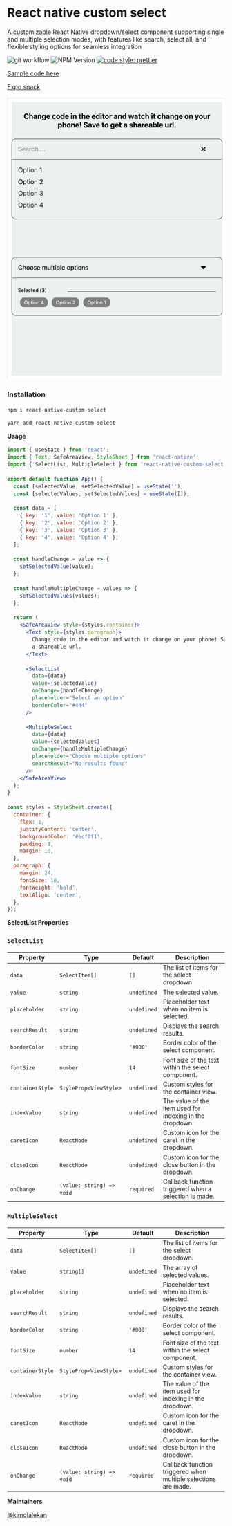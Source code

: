 # React native custom select

A customizable React Native dropdown/select component supporting single and multiple selection modes, with features like search, select all, and flexible styling options for seamless integration

![git workflow](https://github.com/kimolalekan/react-native-custom-select/actions/workflows/main.yml/badge.svg?branch=main)
![NPM Version](https://img.shields.io/npm/v/react-native-custom-select)
[![code style: prettier](https://img.shields.io/badge/code_style-prettier-ff69b4.svg?style=flat-square)](https://github.com/prettier/prettier)

[Sample code here](https://github.com/kimolalekan/react-native-custom-select/blob/main/examples/index.js)

[Expo snack](https://snack.expo.dev/@geek_lekan/react-native-custom-select-example)


![A beautiful sunset](/screenshot.png)


### Installation

```sh
npm i react-native-custom-select
```

```sh
yarn add react-native-custom-select
```

**Usage**

```jsx
import { useState } from 'react';
import { Text, SafeAreaView, StyleSheet } from 'react-native';
import { SelectList, MultipleSelect } from 'react-native-custom-select';

export default function App() {
  const [selectedValue, setSelectedValue] = useState('');
  const [selectedValues, setSelectedValues] = useState([]);

  const data = [
    { key: '1', value: 'Option 1' },
    { key: '2', value: 'Option 2' },
    { key: '3', value: 'Option 3' },
    { key: '4', value: 'Option 4' },
  ];

  const handleChange = value => {
    setSelectedValue(value);
  };

  const handleMultipleChange = values => {
    setSelectedValues(values);
  };

  return (
    <SafeAreaView style={styles.container}>
      <Text style={styles.paragraph}>
        Change code in the editor and watch it change on your phone! Save to get
        a shareable url.
      </Text>

      <SelectList
        data={data}
        value={selectedValue}
        onChange={handleChange}
        placeholder="Select an option"
        borderColor="#444"
      />

      <MultipleSelect
        data={data}
        value={selectedValues}
        onChange={handleMultipleChange}
        placeholder="Choose multiple options"
        searchResult="No results found"
      />
    </SafeAreaView>
  );
}

const styles = StyleSheet.create({
  container: {
    flex: 1,
    justifyContent: 'center',
    backgroundColor: '#ecf0f1',
    padding: 8,
    margin: 10,
  },
  paragraph: {
    margin: 24,
    fontSize: 18,
    fontWeight: 'bold',
    textAlign: 'center',
  },
});
```

**SelectList Properties**

### `SelectList`

| **Property**     | **Type**                  | **Default** | **Description**                                          |
| ---------------- | ------------------------- | ----------- | -------------------------------------------------------- |
| `data`           | `SelectItem[]`            | `[]`        | The list of items for the select dropdown.               |
| `value`          | `string`                  | `undefined` | The selected value.                                      |
| `placeholder`    | `string`                  | `undefined` | Placeholder text when no item is selected.               |
| `searchResult`   | `string`                  | `undefined` | Displays the search results.                             |
| `borderColor`    | `string`                  | `'#000'`    | Border color of the select component.                    |
| `fontSize`       | `number`                  | `14`        | Font size of the text within the select component.       |
| `containerStyle` | `StyleProp<ViewStyle>`    | `undefined` | Custom styles for the container view.                    |
| `indexValue`     | `string`                  | `undefined` | The value of the item used for indexing in the dropdown. |
| `caretIcon`      | `ReactNode`               | `undefined` | Custom icon for the caret in the dropdown.               |
| `closeIcon`      | `ReactNode`               | `undefined` | Custom icon for the close button in the dropdown.        |
| `onChange`       | `(value: string) => void` | `required`  | Callback function triggered when a selection is made.    |

### `MultipleSelect`

| **Property**     | **Type**                  | **Default** | **Description**                                                |
| ---------------- | ------------------------- | ----------- | -------------------------------------------------------------- |
| `data`           | `SelectItem[]`            | `[]`        | The list of items for the select dropdown.                     |
| `value`          | `string[]`                | `undefined` | The array of selected values.                                  |
| `placeholder`    | `string`                  | `undefined` | Placeholder text when no item is selected.                     |
| `searchResult`   | `string`                  | `undefined` | Displays the search results.                                   |
| `borderColor`    | `string`                  | `'#000'`    | Border color of the select component.                          |
| `fontSize`       | `number`                  | `14`        | Font size of the text within the select component.             |
| `containerStyle` | `StyleProp<ViewStyle>`    | `undefined` | Custom styles for the container view.                          |
| `indexValue`     | `string`                  | `undefined` | The value of the item used for indexing in the dropdown.       |
| `caretIcon`      | `ReactNode`               | `undefined` | Custom icon for the caret in the dropdown.                     |
| `closeIcon`      | `ReactNode`               | `undefined` | Custom icon for the close button in the dropdown.              |
| `onChange`       | `(value: string) => void` | `required`  | Callback function triggered when multiple selections are made. |

**Maintainers**

[@kimolalekan](https://github.com/kimolalekan)
